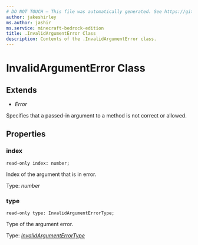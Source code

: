 ```yaml
---
# DO NOT TOUCH — This file was automatically generated. See https://github.com/mojang/minecraftapidocsgenerator to modify descriptions, examples, etc.
author: jakeshirley
ms.author: jashir
ms.service: minecraft-bedrock-edition
title: .InvalidArgumentError Class
description: Contents of the .InvalidArgumentError class.
---
```

# InvalidArgumentError Class

## Extends
- *Error*

Specifies that a passed-in argument to a method is not correct or allowed.

## Properties

### **index**
`read-only index: number;`

Index of the argument that is in error.

Type: *number*

### **type**
`read-only type: InvalidArgumentErrorType;`

Type of the argument error.

Type: [*InvalidArgumentErrorType*](InvalidArgumentErrorType.md)
